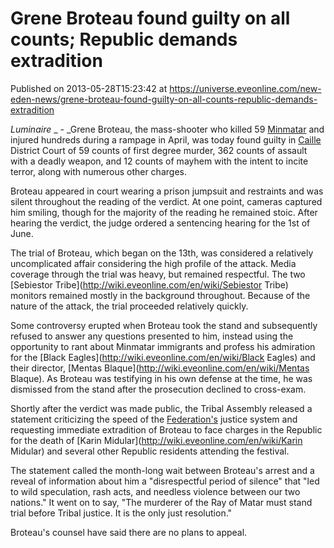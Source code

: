 # Grene Broteau found guilty on all counts; Republic demands extradition
Published on 2013-05-28T15:23:42 at https://universe.eveonline.com/new-eden-news/grene-broteau-found-guilty-on-all-counts-republic-demands-extradition

_Luminaire_ _ - _Grene Broteau, the mass-shooter who killed 59 [Minmatar](http://wiki.eveonline.com/en/wiki/Minmatar) and injured hundreds during a rampage in April, was today found guilty in [Caille](http://wiki.eveonline.com/en/wiki/Caille) District Court of 59 counts of first degree murder, 362 counts of assault with a deadly weapon, and 12 counts of mayhem with the intent to incite terror, along with numerous other charges. 

Broteau appeared in court wearing a prison jumpsuit and restraints and was silent throughout the reading of the verdict. At one point, cameras captured him smiling, though for the majority of the reading he remained stoic. After hearing the verdict, the judge ordered a sentencing hearing for the 1st of June.

The trial of Broteau, which began on the 13th, was considered a relatively uncomplicated affair considering the high profile of the attack. Media coverage through the trial was heavy, but remained respectful. The two [Sebiestor Tribe](http://wiki.eveonline.com/en/wiki/Sebiestor Tribe) monitors remained mostly in the background throughout. Because of the nature of the attack, the trial proceeded relatively quickly.

Some controversy erupted when Broteau took the stand and subsequently refused to answer any questions presented to him, instead using the opportunity to rant about Minmatar immigrants and profess his admiration for the [Black Eagles](http://wiki.eveonline.com/en/wiki/Black Eagles) and their director, [Mentas Blaque](http://wiki.eveonline.com/en/wiki/Mentas Blaque). As Broteau was testifying in his own defense at the time, he was dismissed from the stand after the prosecution declined to cross-exam.

Shortly after the verdict was made public, the Tribal Assembly released a statement criticizing the speed of the [Federation's](http://wiki.eveonline.com/en/wiki/Gallente) justice system and requesting immediate extradition of Broteau to face charges in the Republic for the death of [Karin Midular](http://wiki.eveonline.com/en/wiki/Karin Midular) and several other Republic residents attending the festival.

The statement called the month-long wait between Broteau's arrest and a reveal of information about him a "disrespectful period of silence" that "led to wild speculation, rash acts, and needless violence between our two nations." It went on to say, "The murderer of the Ray of Matar must stand trial before Tribal justice. It is the only just resolution."

Broteau's counsel have said there are no plans to appeal.
